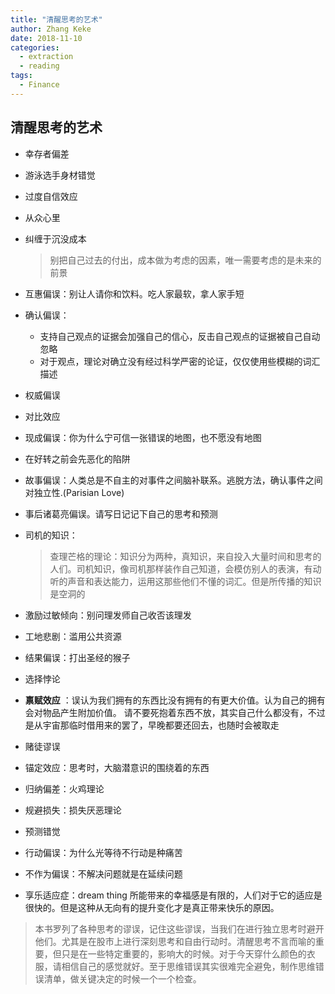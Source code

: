 ```yaml
---
title: "清醒思考的艺术"
author: Zhang Keke
date: 2018-11-10
categories:
  - extraction
  - reading
tags:
  - Finance
---
```


## 清醒思考的艺术
* 幸存者偏差
* 游泳选手身材错觉
* 过度自信效应
* 从众心里
* 纠缠于沉没成本
	> 别把自己过去的付出，成本做为考虑的因素，唯一需要考虑的是未来的前景 
* 互惠偏误：别让人请你和饮料。吃人家最软，拿人家手短
* 确认偏误：
    * 支持自己观点的证据会加强自己的信心，反击自己观点的证据被自己自动忽略
    * 对于观点，理论对确立没有经过科学严密的论证，仅仅使用些模糊的词汇描述
* 权威偏误
* 对比效应
* 现成偏误：你为什么宁可信一张错误的地图，也不愿没有地图
* 在好转之前会先恶化的陷阱
* 故事偏误：人类总是不自主的对事件之间脑补联系。逃脱方法，确认事件之间对独立性.(Parisian Love)
* 事后诸葛亮偏误。请写日记记下自己的思考和预测
* 司机的知识：
   > 查理芒格的理论：知识分为两种，真知识，来自投入大量时间和思考的人们。司机知识，像司机那样装作自己知道，会模仿别人的表演，有动听的声音和表达能力，运用这那些他们不懂的词汇。但是所传播的知识是空洞的

* 激励过敏倾向：别问理发师自己收否该理发
* 工地悲剧：滥用公共资源
* 结果偏误：打出圣经的猴子
* 选择悖论
*  **禀赋效应** ：误认为我们拥有的东西比没有拥有的有更大价值。认为自己的拥有会对物品产生附加价值。 请不要死抱着东西不放，其实自己什么都没有，不过是从宇宙那临时借用来的罢了，早晚都要还回去，也随时会被取走
*  赌徒谬误
*  锚定效应：思考时，大脑潜意识的围绕着的东西
*  归纳偏差：火鸡理论
*  规避损失：损失厌恶理论
*  预测错觉
*  行动偏误：为什么光等待不行动是种痛苦
*  不作为偏误：不解决问题就是在延续问题
*  享乐适应症：dream thing 所能带来的幸福感是有限的，人们对于它的适应是很快的。但是这种从无向有的提升变化才是真正带来快乐的原因。


>  本书罗列了各种思考的谬误，记住这些谬误，当我们在进行独立思考时避开他们。尤其是在股市上进行深刻思考和自由行动时。清醒思考不言而喻的重要，但只是在一些特定重要的，影响大的时候。对于今天穿什么颜色的衣服，请相信自己的感觉就好。至于思维错误其实很难完全避免，制作思维错误清单，做关键决定的时候一个一个检查。